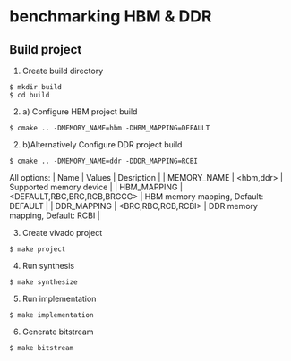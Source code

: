 # benchmarking HBM & DDR

## Build project

1. Create build directory
```
$ mkdir build
$ cd build
```

2. a) Configure HBM project build
```
$ cmake .. -DMEMORY_NAME=hbm -DHBM_MAPPING=DEFAULT 

```
2. b)Alternatively Configure DDR project build
```
$ cmake .. -DMEMORY_NAME=ddr -DDDR_MAPPING=RCBI 

```
All options:
| Name                  | Values                       | Desription                                                                         |
| MEMORY_NAME           | <hbm,ddr>                    | Supported memory device                                                            |
| HBM_MAPPING           | <DEFAULT,RBC,BRC,RCB,BRGCG>  | HBM memory mapping, Default: DEFAULT                                               |
| DDR_MAPPING           | <BRC,RBC,RCB,RCBI>           | DDR memory mapping, Default: RCBI                                                  |


3. Create vivado project
```
$ make project
```

4. Run synthesis
```
$ make synthesize
```

5. Run implementation
```
$ make implementation
```

6. Generate bitstream
```
$ make bitstream
```